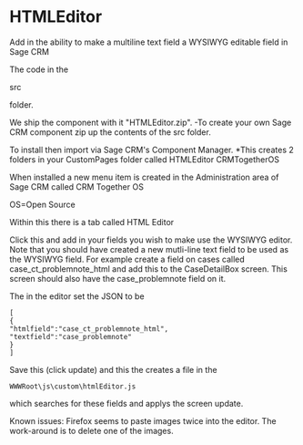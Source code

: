 # HTMLEditor
Add in the ability to make a multiline text field a WYSIWYG editable field in Sage CRM

The code in the 

  src

folder.

We ship the component with it "HTMLEditor.zip".
-To create your own Sage CRM component zip up the contents of the src folder. 

To install then import via Sage CRM's Component Manager. *This creates 2 folders in your CustomPages folder called
  HTMLEditor
  CRMTogetherOS

When installed a new menu item is created in the 
  Administration
area of Sage CRM called
  CRM Together OS
  
OS=Open Source

Within this there is a tab called 
  HTML Editor
  
Click this and add in your fields you wish to make use the WYSIWYG editor. Note that you should have created a new mutli-line text field to be used as the WYSIWYG field. 
For example create a field on cases called
  case_ct_problemnote_html
and add this to the 
  CaseDetailBox 
screen. This screen should also have the 
  case_problemnote
field on it. 

The in the editor set the JSON to be

	[
	{
	"htmlfield":"case_ct_problemnote_html",
	"textfield":"case_problemnote"
	}
	]
	  
Save this (click update) and this the creates a file in the 

    WWWRoot\js\custom\htmlEditor.js
	
which searches for these fields and applys the screen update. 

	  
Known issues:
Firefox seems to paste images twice into the editor. The work-around is to delete one of the images. 



